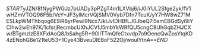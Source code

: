 $START$yJZN/8fNygPWGJz7pUADy3pPZgT4m1LXVbj6/iJ0iYUL2Sfge2yk/fV1wHZmVTOQ96F5b/VcY+JF3yIMcrVQjSMV0Vyb7Dfn7TeuK/yY7HW8wZ71MESLkpWMThbqog6E9iR8yrPewI9Ncx7JklJvIDHBfLJ0JbeQ7l5smEBGdSyi9iYCIhw2wEh97K/1cfsrjRecmbcUXhJCVfJ5mbYkWRfQU5cngC8UhGqbZHJCXw/BTgmzlzE8XFxIAoQ8/bSahg5R+90IITTmQfeCtxvdp7o9OencQwZosYtqKD4zENohGBe121teU53+1Cye43BveuDIEBoF522Oj/wouIYtnA==$END$